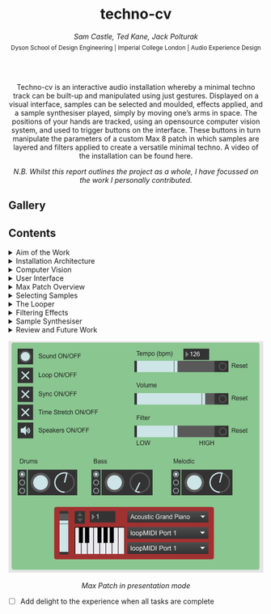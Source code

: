 <h1 align="center">
  techno-cv
  </h1>
 <p align="center">
  <i>Sam Castle, Ted Kane, Jack Polturak</i> <br/>
  <sub>Dyson School of Design Engineering | Imperial College London | Audio Experience Design</sub>
</p>
<br/><br/>
<p align="center">
Techno-cv is an interactive audio installation whereby a minimal techno track can be built-up and manipulated using just gestures. Displayed on a visual interface, samples can be selected and moulded, effects applied, and a sample synthesiser played, simply by moving one’s arms in space. The positions of your hands are tracked, using an opensource computer vision system, and used to trigger buttons on the interface. These buttons in turn manipulate the parameters of a custom Max 8 patch in which samples are layered and filters applied to create a versatile minimal techno. A video of the installation can be found here.
  </p>

 <p align="center">
  <i>N.B. Whilst this report outlines the project as a whole, I have focussed on the work I personally contributed.</i>
  </p>
  
## Gallery


## Contents

<details>
  <summary>Aim of the Work</summary>
  
  ## Aim of the Work
All three of us love dance music AND dancing to music. This project birthed from the thought: what if instead of **dancing to music** you could **dance to create music**? Too long have DJs been constrained to their decks, the aim of this work is to explore whether exciting and commercially viable dance music can be created in a manner that is more **expressive** and **stimulating**.
  <br/><br/>
  <p align="center">
    <img width="600" src="images/thomasbangalter.jpg">
</p>

<p align="center">
  <i>Thomas Bangalter at the decks</i>
</p>
</details>

<details>
  <summary>Installation Architecture</summary>
  
  ## Installation Architecture
  The overall system can be broken down into four major components. Identifying the user’s hands, the user interface, selecting buttons and sending the selections as messages, and building a techno track based on the selected parameters.
  
  Hardware wise, the system technically only requires a laptop with a webcam, however the experience is significantly improved by using a large TV monitor and a loudspeaker for superior audio quality.
  
Here is a high-level system diagram of the installation:
  <br/><br/>
   <p align="center">
    <img width="800" src="images/systemdiagram.png">
</p>

<p align="center">
  <i>High-level system diagram</i>
</p>


</details>


<details>
  <summary>Computer Vision</summary>
  
  ## Computer Vision
To control the interface with gestures the hand positions of the user need to be tracked. To do so, the computer’s webcam is accessed and an opensource pose model was used, Google’s Media Pipe, a highly accurate, and responsive system. With this, the user’s hands are identified and their 2D coordinates on the screen are defined and used to trigger samples and effects. The positions of the hands are shown visually on the screen for the user as a point of reference.

</details>

<details>
  <summary>User Interface</summary>
  
  ## User Interface
With the position of the hands known, a Javascript selection algorithm was used. The interface was built in HTML and hosted on a browser. It consists of an array of buttons to control the techno track. If the correct hand’s XY coordinates fall within a certain known region for a specific button, the Javascript function both lights up the button and changes the value of the object on the interface, and sends a new OSC message to Max to control parts of the patch. These messages are sent via the node.js server which connects the corresponding ports (8080) and transfers the data stream. An example message would be a value between 0-127 for master volume.
  <br/><br/>
 <p align="center">
 <img width="800" src="images/interface.png">
</p>

<p align="center">
  <i>Our user interface</i>
</p>

</details>


<details>
  <summary>Max Patch Overview</summary>
  
  ## Max Patch Overview
As I had prior experience working in Max 8, I created the audio control patch to take in the gesture inputs and build a track from them. The core functionality of the patch is based on a three-track looper which allows you to build up a simple techno track from a predefined set of samples and manipulate parameters such as tempo and volume. In addition, the patch allows you to apply effect filters, high- and lowpass, distorting the sound as DJs often do on their decks. Finally, the patch allows you to play a sample up and down a scale, perfectly in time, over the loop with a synchronised sample synthesiser.
  
Therefore, we can split the functionality of the patch down into four main stages: selecting the samples, looping the samples (and controlling their gain and tempo), applying high and lowpass filters, and playing the sample synth on the predefined scale.
  
**The patch can be controlled with the gesture inputs via the computer vision system or via the Max interface and key presses on the computer keyboard.**
  <br/><br/>
   <p align="center">
    <img width="1000" src="images/toplevelmax.PNG">
</p>

<p align="center">
  <i>Top level of Max patch</i>
</p>  
  <p align="center">
   <img width="600" src="images/pm.PNG">
</p>

<p align="center">
  <i>Patch in presentation mode</i>
</p>  
  <br/><br/>


</details>

<details>
  <summary>Selecting Samples</summary>
  
  ## Selecting Samples
  ### Choosing Coherent Samples
The track is split into three stems: the drumbeat, the bassline, and a melodic line to create polyphony with the bass. For each stem there is a choice of three different samples from which the track can be built, and additionally a stem may be silenced completely. With at least one stem playing there are 63 (4<sup>3</sup> -1) discreet possibilities for the composition, however since each stem’s sample can be switched multiple times mid track, the options are actually fairly extensive. In addition to the looping samples, an appropriate synthesiser sample, for the sample synth element also had to be chosen.
  
The samples were downloaded from the free sample library at BandLab. A great deal of care was taken in picking samples that would sound consonant in all configurations and create a sound appropriate of the genre. The samples themselves were all converted to the same key (C minor) and tempo (126 bpm) before being loaded into the patch. I did this originally using Audacity, applying pitch shift and tempo effects, later realising it could be done directly on the BandLab website before download!

   ### Switching Between Samples
  With the samples chosen, they were loaded into the Max patch. This was achieved using four buffers (**buffer~**), one for each stem and one for the sample synth. Using **radiogroups** a new sample can be loaded into the buffer by clicking on the corresponding dot. Inside the subpatchers **drumsamples**, **basssamples**, and **melodicsamples**, replace messages, calling .wav files from the computer, are sent to the buffer with the **select** function. The new sample carries on playing from the same point in the buffer allowing the track to remain synchronised.
    <br/><br/>
   <p align="center">
    <img width="700" src="images/stemsamples.PNG">
 </p>

 <p align="center">
  <i>Choose between multiple samples for each stem</i>
 </p>  
    <br/><br/>
   <p align="center">
    <img width="700" src="images/drumsamples.PNG">
 </p>

 <p align="center">
  <i>.wav file samples are loaded into the buffers</i>
 </p>  
    <br/><br/>  

To control the sample switches using the computer vision inputs, the patch needed a way to take in that data. The **udpreceive** function (port 8080) takes in streams of OSC data from Javascript, via the Node server, for each stem and channels them into the **receivedata** subpatcher. For each variable the choice of sample (off, 1, 2 or 3) is sent into an **int** function, storing the selection until a beat from the metronome is sent through. Since the data input is a continuous stream, the **change** function is used to only identify when the selection has changed.
  
  <br/><br/>
   <p align="center">
    <img width="700" src="images/cvdata.PNG">
</p>

<p align="center">
  <i>OSC data routed to receivedata subpatch using udpreceive</i>
</p>  
    <br/><br/>
   <p align="center">
    <img width="700" src="images/receivedata.PNG">
</p>

<p align="center">
  <i>Samples are switched on the beat</i>
</p>   

</details>


<details>
  <summary>The Looper</summary>
  
  ## The Looper
The looping function is built around the **groove~** function in Max. This function accesses the buffer to which it is assigned and allows it to be looped. It also allows various parameters to be controlled, with values brought in with **udpreceive** from the Node server. Tempo is controlled by changing the speed of the signal running into **groove~**. The Time Stretch function has been used to stop the samples from changing pitch when the tempo is increased. The volume of the track is controlled by simply scaling the OSC input to appropriate dB values (-70 to +6) and using that to drive the master gain. The gain of each stem can be controlled within the patch, to mix the track, however this has been pre-mixed to appropriate values for a good balance.
  <br/><br/>
   <p align="center">
    <img width="700" src="images/mainlooper.PNG">
</p>

<p align="center">
  <i>A three-track looper layers the different stems</i>
</p>  
    <br/><br/>
   <p align="center">
    <img width="700" src="images/loopstation2.PNG">
</p>

<p align="center">
  <i>A look inside the loopstation subpatches</i>
</p>   
  
To start building a track each stem loop must be initiated, by selecting ‘Track ON/OFF’. This starts the stems synchronously and silently until the sound for each is turned ion. Technically, the ‘turning on/off’ of the stems is achieved by setting the amplitude of signal to 0, if toggled off, and 1, if toggled on. The ‘Loop’, ‘Sync’, ‘Time Stretch’ and ‘Speakers’ toggles all also must be turned on at the programs start. Since some of the samples are different lengths, the Loop Sync output of **groove~** is used to start the other loops from the beginning whenever the drumbeat reaches the start of the sample. 
 <br/><br/>
   <p align="center">
    <img width="700" src="images/initiatelooper.PNG">
</p>

<p align="center">
  <i>Initiate the looper with these parameters</i>
</p>  
</details>


<details>
  <summary>Filtering Effects</summary>
  
  ## Filtering Effects
Lowpass and highpass filtering can be added to the track similarly to the tempo and volume. Using an **if else** function, the upper half of the slider controls the highpass filter and the lower half controls the lowpass filter. Inside the **lowpass_highpass** subpatch, the **filtergraph~** function is used to select the filter shapes, and the slider value (scaled), is used to drive the cut off frequency and gain. With the filter shape defined, the **biquad~** function is used to implement the filter to both audio channels, applying the distinctive sound effect incorporated in most DJ decks. Filtering can be used to hide the transitions between loops to create a seamless audio experience.

</details>

<details>
  <summary>Sample Synthesiser</summary>
  
  ## Sample Synthesiser
The most complex part of the patch is the sample synthesiser. It can be split into three functions: the control of a MIDI keyboard, syncing the notes to the track and using the keyboard to play the sample at different pitches.
  
  ### MIDI Keyboard
The keyboard is played by holding your hand over the desired key on screen. When a key is selected its number is sent through a selector sends out the corresponding MIDI value for the note. The MIDI values here make up the C harmonic minor scale. Next this MIDI value has a defined multiple of 12 added, to shift the note up or down the octave. It is then packaged up with a key velocity value given by the global volume control and sent out as a MIDI message with the **midiformat** function. The note is released in a similar way: a message for the key release is sent through, this time with a key velocity of 0. This cuts the played note off.  

  ### Syncing the Keyboard
The keyboard has been configured to only play in time with the music. This was achieved by syncing it to the main looper with a metronome at the tempo dictated by the tempo slider in ms. The metronome sends out a bang every two beats, but this is only allowed through the **gate** into the **simplekeyboardv2** bpatcher when the computer vision recognises the hand over a key. This means the keyboard will play in time and only when a key is selected. The metronome also sends a delayed bang on the offbeat which triggers the key to be released inside the keyboard bpatcher. 
  
   ### Playing a Sample
With the keyboard playing in time, it can be used to control and manipulate our synth sample. This is done in a custom function I built, called **SampleSynthv2**. The **notein** function receives our MIDI note-on and note-off messages from the keyboard and sends them into **SampleSynthv2**. Inside the MIDI messages are unpacked into note number and key velocity (i.e. volume). If the volume is non-zero, indicating a key has been selected, a message to start playing the sample loaded in the synth buffer is sent out. The volume is also scaled to decibels and used to control the live gain of the sample.
  
The MIDI note number is converted to frequency (**mtof**), and then divided by the frequency of C4. This creates a scaling factor with which the sample can be pitch shifted, to play the sample at the pitch of the note played. The playback speed of the sample is also defined by the main tempo slider for the patch, with **Timestretch** again being applied to ensure any change to the tempo will not affect the pitch of the sample.

  
</details>




<details>
  <summary>Review and Future Work</summary>
  
  ## Future Work and Improvements
  Techno-cv is an interactive audio installation whereby a minimal techno track can be built-up and manipulated using just gestures. Displayed on a visual interface, samples can be selected and moulded, effects applied, and a sample synthesiser played, simply by moving one’s arms in space. The positions of your limbs are tracked using an opensource computer vision system, with the positions of your hands used to trigger buttons on the interface. These buttons in turn manipulate the parameters of a custom Max 8 patch in which samples are layered and filters applied to create a versatile minimal techno.
</details>


<p align="center">
    <img width="600" src="images/pm.PNG">
</p>

<p align="center">
  <i>Max Patch in presentation mode</i>
</p>



- [ ] Add delight to the experience when all tasks are complete
